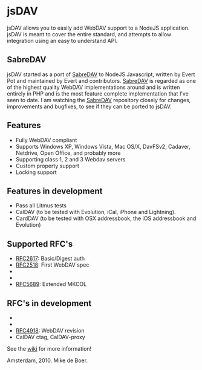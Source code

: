 jsDAV
=======







jsDAV allows you to easily add WebDAV support to a NodeJS application.
jsDAV is meant to cover the entire standard, and attempts to allow integration using an easy to understand API.

SabreDAV
--------
jsDAV started as a port of [SabreDAV] to NodeJS Javascript, written by Evert Pot
and maintained by Evert and contributors.
[SabreDAV] is regarded as one of the highest quality WebDAV implementations around
and is written entirely in PHP and is the most feature complete implementation
that I've seen to date. I am watching the [SabreDAV] repository closely for changes,
improvements and bugfixes, to see if they can be ported to jsDAV.

Features
--------

 * Fully WebDAV compliant
 * Supports Windows XP, Windows Vista, Mac OS/X, DavFSv2, Cadaver, Netdrive, Open Office, and probably more
 * Supporting class 1, 2 and 3 Webdav servers
 * Custom property support
 * Locking support

Features in development
-----------------------

 * Pass all Litmus tests
 * CalDAV (to be tested with Evolution, iCal, iPhone and Lightning).
 * CardDAV (to be tested with OSX addressbook, the iOS addressbook and Evolution)

Supported RFC's
---------------

 * [RFC2617]: Basic/Digest auth
 * [RFC2518]: First WebDAV spec
 * [RFC4709]: [DavMount]
 * [RFC5397]: current-user-principal
 * [RFC5689]: Extended MKCOL

RFC's in development
--------------------

 * [RFC3744]: ACL
 * [RFC4791]: CalDAV
 * [RFC4918]: WebDAV revision
 * CalDAV ctag, CalDAV-proxy

[SabreDAV]: http://code.google.com/p/sabredav/
[RFC2617]: http://www.ietf.org/rfc/rfc2617.txt
[RFC2518]: http://www.ietf.org/rfc/rfc2518.txt
[RFC3744]: http://www.ietf.org/rfc/rfc3744.txt
[RFC4709]: http://www.ietf.org/rfc/rfc4709.txt
[DavMount]: http://code.google.com/p/sabredav/wiki/DavMount
[RFC4791]: http://www.ietf.org/rfc/rfc4791.txt
[RFC4918]: http://www.ietf.org/rfc/rfc4918.txt
[RFC5397]: http://www.ietf.org/rfc/rfc5689.txt
[RFC5689]: http://www.ietf.org/rfc/rfc5689.txt

See the [wiki](https://github.com/mikedeboer/jsDAV/wiki) for more information!


Amsterdam, 2010. Mike de Boer.

